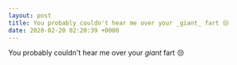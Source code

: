 ```yaml
---
layout: post
title: You probably couldn't hear me over your _giant_ fart 😒
date: 2020-02-20 02:20:39 +0000
---
```


You probably couldn't hear me over your _giant_ fart 😒

